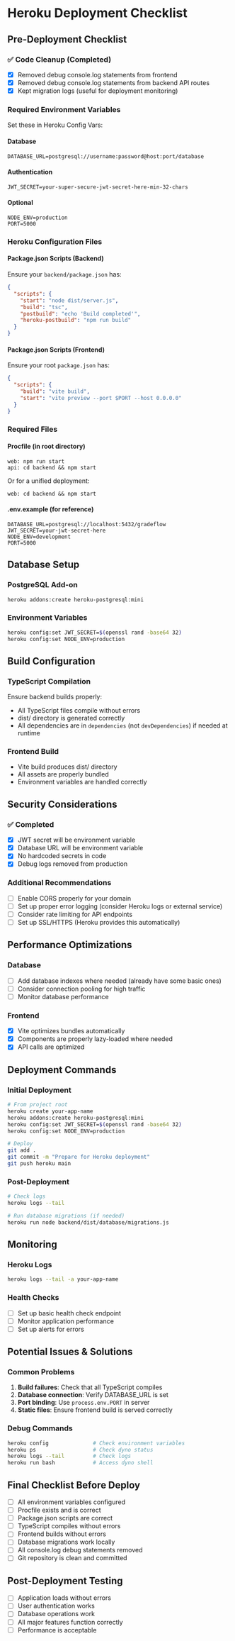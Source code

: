 # Heroku Deployment Checklist

## Pre-Deployment Checklist

### ✅ Code Cleanup (Completed)
- [x] Removed debug console.log statements from frontend
- [x] Removed debug console.log statements from backend API routes
- [x] Kept migration logs (useful for deployment monitoring)

### Required Environment Variables
Set these in Heroku Config Vars:

#### Database
```
DATABASE_URL=postgresql://username:password@host:port/database
```

#### Authentication
```
JWT_SECRET=your-super-secure-jwt-secret-here-min-32-chars
```

#### Optional
```
NODE_ENV=production
PORT=5000
```

### Heroku Configuration Files

#### Package.json Scripts (Backend)
Ensure your `backend/package.json` has:
```json
{
  "scripts": {
    "start": "node dist/server.js",
    "build": "tsc",
    "postbuild": "echo 'Build completed'",
    "heroku-postbuild": "npm run build"
  }
}
```

#### Package.json Scripts (Frontend) 
Ensure your root `package.json` has:
```json
{
  "scripts": {
    "build": "vite build",
    "start": "vite preview --port $PORT --host 0.0.0.0"
  }
}
```

### Required Files

#### Procfile (in root directory)
```
web: npm run start
api: cd backend && npm start
```

Or for a unified deployment:
```
web: cd backend && npm start
```

#### .env.example (for reference)
```
DATABASE_URL=postgresql://localhost:5432/gradeflow
JWT_SECRET=your-jwt-secret-here
NODE_ENV=development
PORT=5000
```

## Database Setup

### PostgreSQL Add-on
```bash
heroku addons:create heroku-postgresql:mini
```

### Environment Variables
```bash
heroku config:set JWT_SECRET=$(openssl rand -base64 32)
heroku config:set NODE_ENV=production
```

## Build Configuration

### TypeScript Compilation
Ensure backend builds properly:
- All TypeScript files compile without errors
- dist/ directory is generated correctly
- All dependencies are in `dependencies` (not `devDependencies`) if needed at runtime

### Frontend Build
- Vite build produces dist/ directory
- All assets are properly bundled
- Environment variables are handled correctly

## Security Considerations

### ✅ Completed
- [x] JWT secret will be environment variable
- [x] Database URL will be environment variable
- [x] No hardcoded secrets in code
- [x] Debug logs removed from production

### Additional Recommendations
- [ ] Enable CORS properly for your domain
- [ ] Set up proper error logging (consider Heroku logs or external service)
- [ ] Consider rate limiting for API endpoints
- [ ] Set up SSL/HTTPS (Heroku provides this automatically)

## Performance Optimizations

### Database
- [ ] Add database indexes where needed (already have some basic ones)
- [ ] Consider connection pooling for high traffic
- [ ] Monitor database performance

### Frontend
- [x] Vite optimizes bundles automatically
- [x] Components are properly lazy-loaded where needed
- [x] API calls are optimized

## Deployment Commands

### Initial Deployment
```bash
# From project root
heroku create your-app-name
heroku addons:create heroku-postgresql:mini
heroku config:set JWT_SECRET=$(openssl rand -base64 32)
heroku config:set NODE_ENV=production

# Deploy
git add .
git commit -m "Prepare for Heroku deployment"
git push heroku main
```

### Post-Deployment
```bash
# Check logs
heroku logs --tail

# Run database migrations (if needed)
heroku run node backend/dist/database/migrations.js
```

## Monitoring

### Heroku Logs
```bash
heroku logs --tail -a your-app-name
```

### Health Checks
- [ ] Set up basic health check endpoint
- [ ] Monitor application performance
- [ ] Set up alerts for errors

## Potential Issues & Solutions

### Common Problems
1. **Build failures**: Check that all TypeScript compiles
2. **Database connection**: Verify DATABASE_URL is set
3. **Port binding**: Use `process.env.PORT` in server
4. **Static files**: Ensure frontend build is served correctly

### Debug Commands
```bash
heroku config              # Check environment variables
heroku ps                  # Check dyno status
heroku logs --tail         # Check logs
heroku run bash            # Access dyno shell
```

## Final Checklist Before Deploy

- [ ] All environment variables configured
- [ ] Procfile exists and is correct
- [ ] Package.json scripts are correct
- [ ] TypeScript compiles without errors
- [ ] Frontend builds without errors
- [ ] Database migrations work locally
- [ ] All console.log debug statements removed
- [ ] Git repository is clean and committed

## Post-Deployment Testing

- [ ] Application loads without errors
- [ ] User authentication works
- [ ] Database operations work
- [ ] All major features function correctly
- [ ] Performance is acceptable
